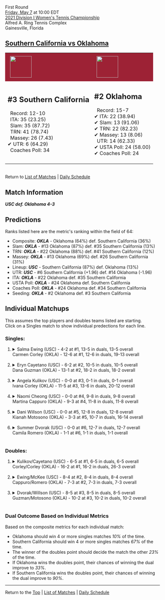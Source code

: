 First Round[](#top)<a name="top"></a>  
[Friday, May 7](../../schedule/05-07.md) at 10:00 EDT  
[2021 Division I Women's Tennis Championship](../index.md)  
Alfred A. Ring Tennis Complex  
Gainesville, Florida  
## [Southern California vs Oklahoma](https://www.ncaa.com/game/5833668)  

<table><tr style="background-color: #d9d9d9 !important"><td style="background-color: #9D2235 !important"><img src="https://www.ncaa.com/sites/default/files/images/logos/schools/s/southern-california.70.png" width="70" height="70" style="padding: 8px;" /></td><td style="background-color: #9D2235 !important"><img src="https://www.ncaa.com/sites/default/files/images/logos/schools/o/oklahoma.70.png" width="70" height="70" style="padding: 8px;" /></td></tr><tr>
<td>  

<h2>#3 Southern California</h2>  
&nbsp; Record: 12-10<br>  
&nbsp; ITA: 35 (23.25)<br>  
&nbsp; Slam: 35 (87.72)<br>  
&nbsp; TRN: 41 (78.74)<br>  
&nbsp; Massey: 26 (7.43)<br>  
&#10004; UTR: 6 (64.29)<br>  
&nbsp; Coaches Poll: 34<br>  
<br>  

</td>
<td>  

<h2>#2 Oklahoma</h2>  
&nbsp; Record: 15-7<br>  
&#10004; ITA: 22 (38.94)<br>  
&#10004; Slam: 13 (91.06)<br>  
&#10004; TRN: 22 (82.23)<br>  
&#10004; Massey: 13 (8.06)<br>  
&nbsp; UTR: 14 (62.33)<br>  
&#10004; USTA Poll: 24 (58.00)<br>  
&#10004; Coaches Poll: 24<br>  
<br>  

</td>
</tr></table>  


<br>Return to [List of Matches](../index.md) &#124; [Daily Schedule](../../schedule/05-07.md)

## Match Information  
***USC def. Oklahoma 4-3***  

## Predictions  

Ranks listed here are the metric's ranking within the field of 64:  
- Composite: ***OKLA*** - Oklahoma (64%) def. Southern California (36%)  
- Slam: ***OKLA*** - #13 Oklahoma (87%) def. #35 Southern California (13%)  
- TRN: ***OKLA*** - #22 Oklahoma (88%) def. #41 Southern California (12%)  
- Massey: ***OKLA*** - #13 Oklahoma (69%) def. #26 Southern California (31%)  
- Lineup: ***USC*** - Southern California (87%) def. Oklahoma (13%)  
- UTR: ***USC*** - #6 Southern California (+1.96) def. #14 Oklahoma (-1.96)  
- ITA: ***OKLA*** - #22 Oklahoma def. #35 Southern California  
- USTA Poll: ***OKLA*** - #24 Oklahoma def. Southern California  
- Coaches Poll: ***OKLA*** - #24 Oklahoma def. #34 Southern California  
- Seeding: ***OKLA*** - #2 Oklahoma def. #3 Southern California  

## Individual Matchups  
This assumes the top players and doubles teams listed are starting.  
Click on a Singles match to show individual predections for each line.  

### Singles:  

<ol>
<li><details>
<summary markdown="span">Salma Ewing (USC) - 4-2 at #1, 13-5 in duals, 13-5 overall<br>Carmen Corley (OKLA) - 12-6 at #1, 12-6 in duals, 19-13 overall</summary>
<h4>Predictions</h4><ul>
<li>Composite: <b><i>USC</i></b> - Ewing (68%) def. Corley (32%)</li>  
<li>Slam: <b><i>USC</i></b> - Ewing (62%) def. Corley (38%)</li>  
<li>TRN: <b><i>USC</i></b> - Ewing (84%) def. Corley (16%)</li>  
<li>Massey: <b><i>OKLA</i></b> - Corley (51%) def. Ewing (49%)</li>  
<li>UTR: <b><i>USC</i></b> - Ewing (79%) def. Corley (21%)</li>  
<li>ITA: <b><i>USC</i></b> - Ewing (14.56) def. Corley (9.20)</li>  
</ul>
</details>&nbsp;</li>
<li><details>
<summary markdown="span">Eryn Cayetano (USC) - 6-2 at #2, 10-5 in duals, 10-5 overall<br>Dana Guzman (OKLA) - 13-1 at #2, 18-2 in duals, 18-2 overall</summary>
<h4>Predictions</h4><ul>
<li>Composite: <b><i>USC</i></b> - Cayetano (51%) def. Guzman (49%)</li>  
<li>Slam: <b><i>USC</i></b> - Cayetano (55%) def. Guzman (45%)</li>  
<li>TRN: <b><i>USC</i></b> - Cayetano (51%) def. Guzman (49%)</li>  
<li>Massey: <b><i>OKLA</i></b> - Guzman (66%) def. Cayetano (34%)</li>  
<li>UTR: <b><i>USC</i></b> - Cayetano (65%) def. Guzman (35%)</li>  
<li>ITA: <b><i>OKLA</i></b> - Guzman (9.21) def. Cayetano (5.85)</li>  
</ul>
</details>&nbsp;</li>
<li><details>
<summary markdown="span">Angela Kulikov (USC) - 0-0 at #3, 0-1 in duals, 0-1 overall<br>Ivana Corley (OKLA) - 11-5 at #3, 13-6 in duals, 20-12 overall</summary>
<h4>Predictions</h4><ul>
<li>Composite: <b><i>USC</i></b> - Kulikov (51%) def. Corley (49%)</li>  
<li>Slam: <b><i>OKLA</i></b> - Corley (63%) def. Kulikov (37%)</li>  
<li>TRN: <b><i>OKLA</i></b> - Corley (84%) def. Kulikov (16%)</li>  
<li>Massey: <b><i>USC</i></b> - Kulikov (81%) def. Corley (19%)</li>  
<li>UTR: <b><i>USC</i></b> - Kulikov (70%) def. Corley (30%)</li>  
<li>ITA: <b><i>USC</i></b> - # Kulikov def. Corley (6.90)</li>  
</ul>
</details>&nbsp;</li>
<li><details>
<summary markdown="span">Naomi Cheong (USC) - 0-0 at #4, 9-8 in duals, 9-8 overall<br>Martina Cappuro (OKLA) - 9-3 at #4, 11-8 in duals, 11-8 overall</summary>
<h4>Predictions</h4><ul>
<li>Composite: <b><i>USC</i></b> - Cheong (75%) def. Cappuro (25%)</li>  
<li>Slam: <b><i>USC</i></b> - Cheong (81%) def. Cappuro (19%)</li>  
<li>TRN: <b><i>USC</i></b> - Cheong (78%) def. Cappuro (22%)</li>  
<li>Massey: <b><i>USC</i></b> - Cheong (58%) def. Cappuro (42%)</li>  
<li>UTR: <b><i>USC</i></b> - Cheong (80%) def. Cappuro (20%)</li>  
<li>ITA: <b><i>USC</i></b> - Cheong (4.19) def. Cappuro (1.84)</li>  
</ul>
</details>&nbsp;</li>
<li><details>
<summary markdown="span">Dani Willson (USC) - 0-0 at #5, 12-8 in duals, 12-8 overall<br>Kianah Motosono (OKLA) - 3-3 at #5, 10-7 in duals, 16-14 overall</summary>
<h4>Predictions</h4><ul>
<li>Composite: <b><i>USC</i></b> - Willson (75%) def. Motosono (25%)</li>  
<li>Slam: <b><i>USC</i></b> - Willson (78%) def. Motosono (22%)</li>  
<li>TRN: <b><i>USC</i></b> - Willson (77%) def. Motosono (23%)</li>  
<li>Massey: <b><i>USC</i></b> - Willson (67%) def. Motosono (33%)</li>  
<li>UTR: <b><i>USC</i></b> - Willson (77%) def. Motosono (23%)</li>  
<li>ITA: <b><i>USC</i></b> - Willson (1.74) def. Motosono (1.65)</li>  
</ul>
</details>&nbsp;</li>
<li><details>
<summary markdown="span">Summer Dvorak (USC) - 0-0 at #6, 12-7 in duals, 12-7 overall<br>Camila Romero (OKLA) - 1-1 at #6, 1-1 in duals, 1-1 overall</summary>
<h4>Predictions</h4><ul>
<li>Composite: <b><i>USC</i></b> - Dvorak (75%) def. Romero (25%)</li>  
<li>Slam: <b><i>USC</i></b> - Dvorak (67%) def. Romero (33%)</li>  
<li>TRN: <b><i>USC</i></b> - Dvorak (86%) def. Romero (14%)</li>  
<li>Massey: <b><i>USC</i></b> - Dvorak (62%) def. Romero (38%)</li>  
<li>UTR: <b><i>USC</i></b> - Dvorak (83%) def. Romero (17%)</li>  
<li>ITA: <b><i>OKLA</i></b> - # Romero def. Dvorak (1.85)</li>  
</ul>
</details>&nbsp;</li>
</ol>

### Doubles:  

<ol>
<li><details>
<summary markdown="span">Kulikov/Cayetano (USC) - 6-5 at #1, 6-5 in duals, 6-5 overall<br>Corley/Corley (OKLA) - 16-2 at #1, 16-2 in duals, 26-3 overall</summary>
<br>Sorry, we don't have any metrics for this match
</details>&nbsp;</li>
<li><details>
<summary markdown="span">Ewing/McKee (USC) - 8-4 at #2, 8-4 in duals, 8-4 overall<br>Cappuro/Romero (OKLA) - 7-3 at #2, 7-3 in duals, 7-3 overall</summary>
<br>Sorry, we don't have any metrics for this match
</details>&nbsp;</li>
<li><details>
<summary markdown="span">Dvorak/Willson (USC) - 8-5 at #3, 8-5 in duals, 8-5 overall<br>Guzman/Motosono (OKLA) - 10-2 at #3, 10-2 in duals, 10-2 overall</summary>
<br>Sorry, we don't have any metrics for this match
</details>&nbsp;</li>
</ol>

### Dual Outcome Based on Individual Metrics  
  
Based on the composite metrics for each individual match:  
- Oklahoma should win 4 or more singles matches *10%* of the time.  
- Southern California should win 4 or more singles matches *67%* of the time.  
- The winner of the doubles point should decide the match the other *23%* of the time.  
- If Oklahoma wins the doubles point, their chances of winning the dual improve to *33%*.  
- If Southern California wins the doubles point, their chances of winning the dual improve to *90%*.  
  
------

Return to the [Top](#top) &#124; [List of Matches](../index.md) &#124; [Daily Schedule](../../schedule/05-07.md)  
